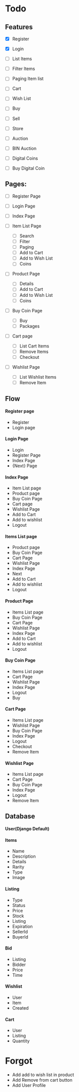 # Todo

## Features
- [x] Register
- [x] Login

- [ ] List Items
- [ ] Filter Items
- [ ] Paging Item list

- [ ] Cart
- [ ] Wish List

- [ ] Buy
- [ ] Sell

- [ ] Store
- [ ] Auction
- [ ] BIN Auction

- [ ] Digital Coins
- [ ] Buy Digital Coin

## Pages:
- [ ] Register Page
- [ ] Login Page

- [ ] Index Page

- [ ] Item List Page
	- [ ] Search
	- [ ] Filter
	- [ ] Paging
	- [ ] Add to Cart
	- [ ] Add to Wish List
	- [ ] Coins

- [ ] Product Page
	- [ ] Details
	- [ ] Add to Cart
	- [ ] Add to Wish List
	- [ ] Coins

- [ ] Buy Coin Page
	- [ ] Buy
	- [ ] Packages

- [ ] Cart page
	- [ ] List Cart Items
	- [ ] Remove Items
	- [ ] Checkout

- [ ] Wishlist Page
	- [ ] List Wishlist Items
	- [ ] Remove Item

## Flow
#### Register page
- Register
- Login page

#### Login Page
- Login
- Register Page
- Index Page
- {Next} Page

#### Index Page
- Item List page
- Product page
- Buy Coin Page
- Cart page
- Wishlist Page
- Add to Cart
- Add to wishlist
- Logout

#### Items List page
- Product page
- Buy Coin Page
- Cart Page
- Wishlist Page
- Index Page
- Next
- Add to Cart
- Add to wishlist
- Logout

#### Product Page
- Items List page
- Buy Coin Page
- Cart Page
- Wishlist Page
- Index Page
- Add to Cart
- Add to wishlist
- Logout

#### Buy Coin Page
- Items List page
- Cart Page
- Wishlist Page
- Index Page
- Logout
- Buy

#### Cart Page
- Items List page
- Wishlist Page
- Buy Coin Page
- Index Page
- Logout
- Checkout
- Remove Item

#### Wishlist Page
- Items List page
- Cart Page
- Buy Coin Page
- Index Page
- Logout
- Remove Item

## Database

#### User(Django Default)

#### Items
- Name
- Description
- Details
- Rarity
- Type
- Image

#### Listing
- Type
- Status
- Price
- Stock
- Listing
- Expiration
- SellerId
- BuyerId

#### Bid
- Listing
- Bidder
- Price
- Time

#### Wishlist
- User
- Item
- Created

#### Cart
- User
- Listing
- Quantity

# Forgot
- Add add to wish list in product
- Add Remove from cart button
- Add User Profile